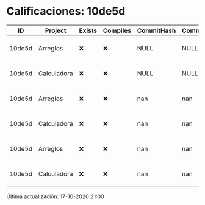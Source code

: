 # Calificaciones: 10de5d
|ID|Project|Exists|Compiles|CommitHash|CommitDate|CheckDate|Comments|
|-|-|-|-|-|-|-|-|
|10de5d|Arreglos|❌|❌|NULL|NULL|17-10-2020 21:00:10|No se encontró el archivo en PracticasComputacionI/Arreglos/Arreglos.cpp|
|10de5d|Calculadora|❌|❌|NULL|NULL|17-10-2020 21:00:09|No se encontró el archivo en PracticasComputacionI/Calculadora/Calculadora.cpp|
|10de5d|Arreglos|❌|❌|nan|nan|16-10-2020 21:01:03|No se encontró el archivo en PracticasComputacionI/Arreglos/Arreglos.cpp|
|10de5d|Calculadora|❌|❌|nan|nan|16-10-2020 21:01:02|No se encontró el archivo en PracticasComputacionI/Calculadora/Calculadora.cpp|
|10de5d|Arreglos|❌|❌|nan|nan|15-10-2020 21:23:15|No se encontró el archivo en PracticasComputacionI/Arreglos/Arreglos.cpp|
|10de5d|Calculadora|❌|❌|nan|nan|15-10-2020 21:23:14|No se encontró el archivo en PracticasComputacionI/Calculadora/Calculadora.cpp|

Última actualización: 17-10-2020 21:00